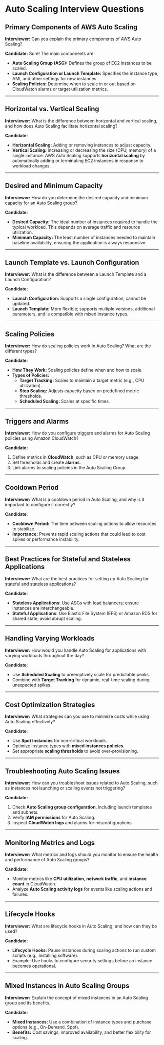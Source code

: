 # Auto Scaling Interview Questions 

## **Primary Components of AWS Auto Scaling**

**Interviewer:** Can you explain the primary components of AWS Auto Scaling?

**Candidate:** Sure! The main components are:
- **Auto Scaling Group (ASG):** Defines the group of EC2 instances to be scaled.
- **Launch Configuration or Launch Template:** Specifies the instance type, AMI, and other settings for new instances.
- **Scaling Policies:** Determine when to scale in or out based on CloudWatch alarms or target utilization metrics.

---

## **Horizontal vs. Vertical Scaling**

**Interviewer:** What is the difference between horizontal and vertical scaling, and how does Auto Scaling facilitate horizontal scaling?

**Candidate:**
- **Horizontal Scaling:** Adding or removing instances to adjust capacity.
- **Vertical Scaling:** Increasing or decreasing the size (CPU, memory) of a single instance.
AWS Auto Scaling supports **horizontal scaling** by automatically adding or terminating EC2 instances in response to workload changes.

---

## **Desired and Minimum Capacity**

**Interviewer:** How do you determine the desired capacity and minimum capacity for an Auto Scaling group?

**Candidate:**
- **Desired Capacity:** The ideal number of instances required to handle the typical workload. This depends on average traffic and resource utilization.
- **Minimum Capacity:** The least number of instances needed to maintain baseline availability, ensuring the application is always responsive.

---

## **Launch Template vs. Launch Configuration**

**Interviewer:** What is the difference between a Launch Template and a Launch Configuration?

**Candidate:**
- **Launch Configuration:** Supports a single configuration; cannot be updated.
- **Launch Template:** More flexible; supports multiple versions, additional parameters, and is compatible with mixed instance types.

---

## **Scaling Policies**

**Interviewer:** How do scaling policies work in Auto Scaling? What are the different types?

**Candidate:**
- **How They Work:** Scaling policies define when and how to scale.
- **Types of Policies:**
  - **Target Tracking:** Scales to maintain a target metric (e.g., CPU utilization).
  - **Step Scaling:** Adjusts capacity based on predefined metric thresholds.
  - **Scheduled Scaling:** Scales at specific times.

---

## **Triggers and Alarms**

**Interviewer:** How do you configure triggers and alarms for Auto Scaling policies using Amazon CloudWatch?

**Candidate:**
1. Define metrics in **CloudWatch**, such as CPU or memory usage.
2. Set thresholds and create **alarms**.
3. Link alarms to scaling policies in the Auto Scaling Group.

---

## **Cooldown Period**

**Interviewer:** What is a cooldown period in Auto Scaling, and why is it important to configure it correctly?

**Candidate:**
- **Cooldown Period:** The time between scaling actions to allow resources to stabilize.
- **Importance:** Prevents rapid scaling actions that could lead to cost spikes or performance instability.

---

## **Best Practices for Stateful and Stateless Applications**

**Interviewer:** What are the best practices for setting up Auto Scaling for stateful and stateless applications?

**Candidate:**
- **Stateless Applications:** Use ASGs with load balancers; ensure instances are interchangeable.
- **Stateful Applications:** Use Elastic File System (EFS) or Amazon RDS for shared state; avoid abrupt scaling.

---

## **Handling Varying Workloads**

**Interviewer:** How would you handle Auto Scaling for applications with varying workloads throughout the day?

**Candidate:**
- Use **Scheduled Scaling** to preemptively scale for predictable peaks.
- Combine with **Target Tracking** for dynamic, real-time scaling during unexpected spikes.

---

## **Cost Optimization Strategies**

**Interviewer:** What strategies can you use to minimize costs while using Auto Scaling effectively?

**Candidate:**
- Use **Spot Instances** for non-critical workloads.
- Optimize instance types with **mixed instances policies**.
- Set appropriate **scaling thresholds** to avoid over-provisioning.

---

## **Troubleshooting Auto Scaling Issues**

**Interviewer:** How can you troubleshoot issues related to Auto Scaling, such as instances not launching or scaling events not triggering?

**Candidate:**
1. Check **Auto Scaling group configuration**, including launch templates and subnets.
2. Verify **IAM permissions** for Auto Scaling.
3. Inspect **CloudWatch logs** and alarms for misconfigurations.

---

## **Monitoring Metrics and Logs**

**Interviewer:** What metrics and logs should you monitor to ensure the health and performance of Auto Scaling groups?

**Candidate:**
- Monitor metrics like **CPU utilization**, **network traffic**, and **instance count** in CloudWatch.
- Analyze **Auto Scaling activity logs** for events like scaling actions and failures.

---

## **Lifecycle Hooks**

**Interviewer:** What are lifecycle hooks in Auto Scaling, and how can they be used?

**Candidate:**
- **Lifecycle Hooks:** Pause instances during scaling actions to run custom scripts (e.g., installing software).
- Example: Use hooks to configure security settings before an instance becomes operational.

---

## **Mixed Instances in Auto Scaling Groups**

**Interviewer:** Explain the concept of mixed instances in an Auto Scaling group and its benefits.

**Candidate:**
- **Mixed Instances:** Use a combination of instance types and purchase options (e.g., On-Demand, Spot).
- **Benefits:** Cost savings, improved availability, and better flexibility for scaling.
